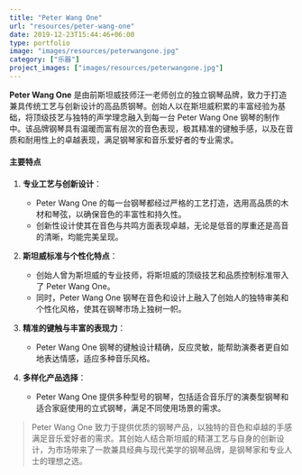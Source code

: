 ```yaml
---
title: "Peter Wang One"
url: "resources/peter-wang-one"
date: 2019-12-23T15:44:46+06:00
type: portfolio
image: "images/resources/peterwangone.jpg"
category: ["乐器"]
project_images: ["images/resources/peterwangone.jpg"]
---
```


**Peter Wang One** 是由前斯坦威技师汪一老师创立的独立钢琴品牌，致力于打造兼具传统工艺与创新设计的高品质钢琴。创始人以在斯坦威积累的丰富经验为基础，将顶级技艺与独特的声学理念融入到每一台 Peter Wang One 钢琴的制作中。该品牌钢琴具有温暖而富有层次的音色表现，极其精准的键触手感，以及在音质和耐用性上的卓越表现，满足钢琴家和音乐爱好者的专业需求。

#### 主要特点

1. **专业工艺与创新设计**：
   - Peter Wang One 的每一台钢琴都经过严格的工艺打造，选用高品质的木材和琴弦，以确保音色的丰富性和持久性。
   - 创新性设计使其在音色与共鸣方面表现卓越，无论是低音的厚重还是高音的清晰，均能完美呈现。

2. **斯坦威标准与个性化特点**：
   - 创始人曾为斯坦威的专业技师，将斯坦威的顶级技艺和品质控制标准带入了 Peter Wang One。
   - 同时，Peter Wang One 钢琴在音色和设计上融入了创始人的独特审美和个性化风格，使其在钢琴市场上独树一帜。

3. **精准的键触与丰富的表现力**：
   - Peter Wang One 钢琴的键触设计精确，反应灵敏，能帮助演奏者更自如地表达情感，适应多种音乐风格。

4. **多样化产品选择**：
   - Peter Wang One 提供多种型号的钢琴，包括适合音乐厅的演奏型钢琴和适合家庭使用的立式钢琴，满足不同使用场景的需求。

> Peter Wang One 致力于提供优质的钢琴产品，以独特的音色和卓越的手感满足音乐爱好者的需求。其创始人结合斯坦威的精湛工艺与自身的创新设计，为市场带来了一款兼具经典与现代美学的钢琴品牌，是钢琴家和专业人士的理想之选。